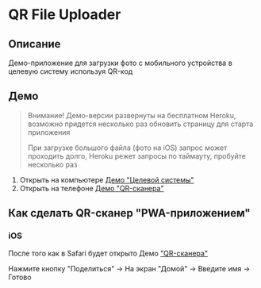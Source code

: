 # QR File Uploader

## Описание
Демо-приложение для загрузки фото с мобильного устройства в целевую систему используя QR-код

## Демо

> Внимание! Демо-версии развернуты на бесплатном Heroku, 
> возможно придется несколько раз обновить страницу для старта приложения
> 
> При загрузке большого файла (фото на iOS) запрос может проходить долго, 
> Heroku режет запросы по таймауту, пробуйте несколько раз

1. Открыть на компьютере [Демо "Целевой системы"](https://qrdp-doc-system.herokuapp.com)
2. Открыть на телефоне [Демо "QR-сканера"](https://qrdp-qr-scanner.herokuapp.com)

## Как сделать QR-сканер "PWA-приложением"
### iOS
После того как в Safari будет открыто Демо ["QR-сканера"](https://qrdp-qr-scanner.herokuapp.com)

Нажмите кнопку "Поделиться" -> На экран "Домой" -> Введите имя -> Готово
